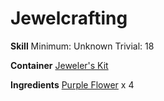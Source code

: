 <!-- TITLE: Bracelet Of Purple Flowers -->
<!-- SUBTITLE:  -->
# Jewelcrafting
**Skill**
Minimum: Unknown
Trivial: 18

**Container**
[Jeweler's Kit](jewelers-kit)

**Ingredients**
[Purple Flower](purple-flower) x 4